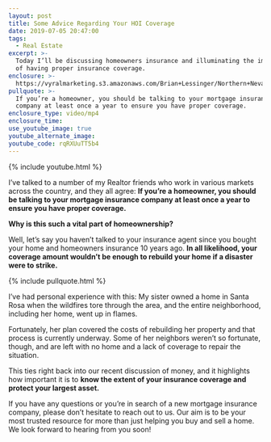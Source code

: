 ```yaml
---
layout: post
title: Some Advice Regarding Your HOI Coverage
date: 2019-07-05 20:47:00
tags:
  - Real Estate
excerpt: >-
  Today I’ll be discussing homeowners insurance and illuminating the importance
  of having proper insurance coverage.
enclosure: >-
  https://vyralmarketing.s3.amazonaws.com/Brian+Lessinger/Northern+Nevada+Real+Estate-+The+Importance+of+Having+Proper+Homeowners+Insurance+Coverage.mp4
pullquote: >-
  If you’re a homeowner, you should be talking to your mortgage insurance
  company at least once a year to ensure you have proper coverage.
enclosure_type: video/mp4
enclosure_time:
use_youtube_image: true
youtube_alternate_image:
youtube_code: rqRXUuTT5b4
---
```


{% include youtube.html %}

I’ve talked to a number of my Realtor friends who work in various markets across the country, and they all agree: **If you’re a homeowner, you should be talking to your mortgage insurance company at least once a year to ensure you have proper coverage.**

**Why is this such a vital part of homeownership?&nbsp;**

Well, let’s say you haven’t talked to your insurance agent since you bought your home and homeowners insurance 10 years ago. **In all likelihood, your coverage amount wouldn’t be enough to rebuild your home if a disaster were to strike.&nbsp;**

{% include pullquote.html %}

I’ve had personal experience with this: My sister owned a home in Santa Rosa when the wildfires tore through the area, and the entire neighborhood, including her home, went up in flames.&nbsp;

Fortunately, her plan covered the costs of rebuilding her property and that process is currently underway. Some of her neighbors weren’t so fortunate, though, and are left with no home and a lack of coverage to repair the situation.&nbsp;

This ties right back into our recent discussion of money, and it highlights how important it is to **know the extent of your insurance coverage and protect your largest asset.&nbsp;**

If you have any questions or you’re in search of a new mortgage insurance company, please don’t hesitate to reach out to us. Our aim is to be your most trusted resource for more than just helping you buy and sell a home. We look forward to hearing from you soon\! &nbsp;
